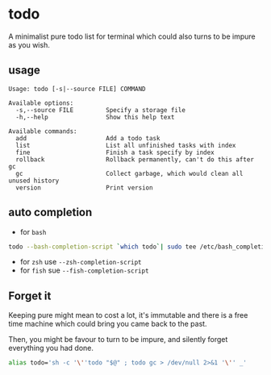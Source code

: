 # todo
A minimalist pure todo list for terminal which could also turns to be impure as you wish.

## usage
```
Usage: todo [-s|--source FILE] COMMAND

Available options:
  -s,--source FILE         Specify a storage file
  -h,--help                Show this help text

Available commands:
  add                      Add a todo task
  list                     List all unfinished tasks with index
  fine                     Finish a task specify by index
  rollback                 Rollback permanently, can't do this after gc
  gc                       Collect garbage, which would clean all unused history
  version                  Print version
```

## auto completion

- for `bash`

``` bash
todo --bash-completion-script `which todo`| sudo tee /etc/bash_completion.d/todo
```

- for `zsh` use `--zsh-completion-script`
- for `fish` sue `--fish-completion-script`

## Forget it
Keeping pure might mean to cost a lot, it's immutable and there is a free time machine which could bring you came back to the past.

Then, you might be favour to turn to be impure, and silently forget everything you had done.

``` bash
alias todo='sh -c '\''todo "$@" ; todo gc > /dev/null 2>&1 '\'' _'
```
